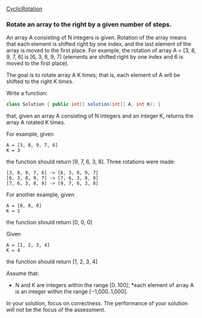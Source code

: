 [CyclicRotation](https://app.codility.com/programmers/lessons/2-arrays/cyclic_rotation/)

### Rotate an array to the right by a given number of steps.

An array A consisting of N integers is given. Rotation of the array means that each element is shifted right by one index, and the last element of the array is moved to the first place. For example, the rotation of array A = [3, 8, 9, 7, 6] is [6, 3, 8, 9, 7] (elements are shifted right by one index and 6 is moved to the first place).

The goal is to rotate array A K times; that is, each element of A will be shifted to the right K times.

Write a function:
```java
class Solution { public int[] solution(int[] A, int K); }
```
that, given an array A consisting of N integers and an integer K, returns the array A rotated K times.

For example, given

   ```
   A = [3, 8, 9, 7, 6]
   K = 3    
   ```
the function should return [9, 7, 6, 3, 8]. Three rotations were made:

    
    [3, 8, 9, 7, 6] -> [6, 3, 8, 9, 7]
    [6, 3, 8, 9, 7] -> [7, 6, 3, 8, 9]
    [7, 6, 3, 8, 9] -> [9, 7, 6, 3, 8]   
    
For another example, given

    
    A = [0, 0, 0]
    K = 1
    
    
the function should return [0, 0, 0]

Given

    
    A = [1, 2, 3, 4]
    K = 4
    
    
the function should return [1, 2, 3, 4]

Assume that:

* N and K are integers within the range [0..100];
 *each element of array A is an integer within the range [−1,000..1,000].
 
In your solution, focus on correctness. The performance of your solution will not be the focus of the assessment.
